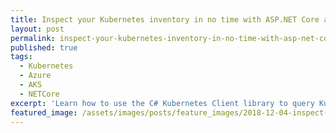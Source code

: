 ```yaml
---
title: Inspect your Kubernetes inventory in no time with ASP.NET Core and Kubernetes Client Library
layout: post
permalink: inspect-your-kubernetes-inventory-in-no-time-with-asp-net-core-and-kubernetes-client-library
published: true
tags:
  - Kubernetes
  - Azure
  - AKS
  - NETCore
excerpt: 'Learn how to use the C# Kubernetes Client library to query Kubernetes inventory and expose it via HTTP using a simple ASP.NET Core WebAPI which will be directly deployed to an AKS cluster as Deployment.'
featured_image: /assets/images/posts/feature_images/2018-12-04-inspect-your-kubernetes-inventory-in-no-time-with-asp-net-core-and-kubernetes-client-library.jpg
---
```

